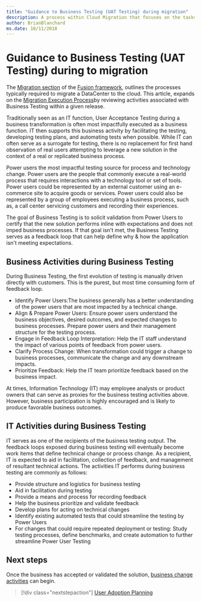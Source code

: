 ```yaml
---
title: "Guidance to Business Testing (UAT Testing) during migration"
description: A process within Cloud Migration that focuses on the tasks of migrating workloads to the cloud
author: BrianBlanchard
ms.date: 10/11/2018
---
```


# Guidance to Business Testing (UAT Testing) during to migration

The [Migration section](../overview.md) of the [Fusion framework](../../overview.md), outlines the processes typically required to migrate a DataCenter to the cloud. This article, expands on the [Migration Execution Process](overview.md)by reviewing activities associated with Business Testing within a given release.
  
Traditionally seen as an IT function, User Acceptance Testing during a business transformation is often most impactfully executed as a business function. IT then supports this business activity by facilitating the testing, developing testing plans, and automating tests when possible. While IT can often serve as a surrogate for testing, there is no replacement for first hand observation of real users attempting to leverage a new solution in the context of a real or replicated business process.

 Power users the most impactful testing source for process and technology change. Power users are the people that commonly execute a real-world process that requires interactions with a technology tool or set of tools. Power users could be represented by an external customer using an e-commerce site to acquire goods or services. Power users could also be represented by a group of employees executing a business process, such as, a call center servicing customers and recording their experiences.

The goal of Business Testing is to solicit validation from Power Users to certify that the new solution performs inline with expectations and does not imped business processes. If that goal isn't met, the Business Testing serves as a feedback loop that can help define why & how the application isn't meeting expectations.

## Business Activities during Business Testing

During Business Testing, the first evolution of testing is manually driven directly with customers. This is the purest, but most time consuming form of feedback loop.

* Identify Power Users:The business generally has a better understanding of the power users that are most impacted by a technical change.
* Align & Prepare Power Users: Ensure power users understand the business objectives, desired outcomes, and expected changes to business processes. Prepare power users and their management structure for the testing process.
* Engage in Feedback Loop Interpretation: Help the IT staff understand the impact of various points of feedback from power users.
* Clarify Process Change: When transformation could trigger a change to business processes, communicate the change and any downstream impacts.
* Prioritize Feedback: Help the IT team prioritize feedback based on the business impact.

At times, Information Technology (IT) may employee analysts or product owners that can serve as proxies for the business testing activities above. However, business participation is highly encouraged and is likely to produce favorable business outcomes.

## IT Activities during Business Testing

IT serves as one of the recipients of the business testing output. The feedback loops exposed during business testing will eventually become work items that define technical change or process change. As a recipient, IT is expected to aid in facilitation, collection of feedback, and management of resultant technical actions. The activities IT performs during business testing are commonly as follows:

* Provide structure and logistics for business testing
* Aid in facilitation during testing
* Provide a means and process for recording feedback
* Help the business prioritize and validate feedback
* Develop plans for acting on technical changes
* Identify existing automated tests that could streamline the testing by Power Users
* For changes that could require repeated deployment or testing: Study testing processes, define benchmarks, and create automation to further streamline Power User Testing

## Next steps

Once the business has accepted or validated the solution, [business change activities](business-change-plan.md) can begin.

> [!div class="nextstepaction"]
> [User Adoption Planning](business-change-plan.md)